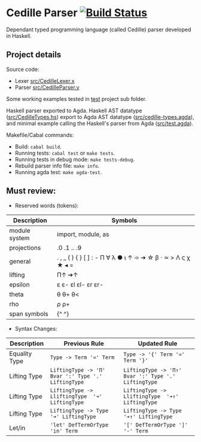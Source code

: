 # Cedille Parser [![Build Status](https://travis-ci.org/ernius/cedilleparser.svg?branch=master)](https://travis-ci.org/ernius/cedilleparser)

Dependant typed programming language (called Cedille) parser developed in Haskell.

## Project details

Source code:
 * Lexer  [src/CedilleLexer.x](src/CedilleLexer.x)
 * Parser [src/CedilleParser.y](src/CedilleParser.y)

Some working examples tested in [test](test) project sub folder.

Haskell parser exported to Agda. Haskell AST datatype ([src/CedilleTypes.hs](src/CedilleTypes.agda)) export to Agda AST datatype ([src/cedille-types.agda](src/cedille-types.agda)), and minimal example calling the Haskell's parser from Agda ([src/test.agda](src/test.agda)).

Makefile/Cabal commands:
 * Build: `cabal build`.
 * Running tests: `cabal test` or `make tests`.
 * Running tests in debug mode: `make tests-debug`.
 * Rebuild parser info file: `make info`.
 * Running agda test: `make agda-test`.

## Must review:

* Reserved words (tokens): 

Description	          | Symbols
----------------------|----------
module system         | import, module, as
projections           | .0 .1 .. .9
general               | . , _ ( ) { } [ ] : - Π ∀ λ ● ι ↑ ➾ ➔ ☆ β · ≃ > Λ ς χ ★ ◂ =
lifting               | Π↑ ➔↑
epsilon               | ε ε- εl εl- εr εr-
theta                 | θ θ+ θ<
rho                   | ρ ρ+
span symbols          | {^ ^}
   
* Syntax Changes: 

Description     | Previous Rule                                                             | Updated Rule
----------------|---------------------------------------------------------------------------|----------------
Equality Type   | `Type -> Term '≃' Term`                                                | `Type -> '{' Term '≃' Term '}'`
Lifting Type    | `LiftingType -> 'Π' Bvar ':' Type '.' LiftingType`                 | `LiftingType -> 'Π↑' Bvar ':' Type '.' LiftingType`
Lifting Type    | `LiftingType -> LliftingType  '➔' LiftingType`                      | `LiftingType -> LliftingType  '➔↑' LiftingType`
Lifting Type    | `LiftingType -> Type          '➔' LiftingType`                      | `LiftingType -> Type          '➔↑' LiftingType`
Let/in          |	`'let' DefTermOrType 'in' Term`                                     | `'[' DefTermOrType ']' '-' Term`
